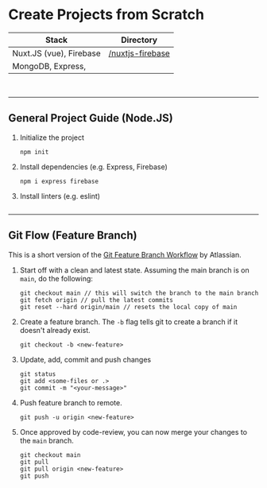 # Create Projects from Scratch

| Stack | Directory |
|-------|-----------|
| Nuxt.JS (vue), Firebase | [/nuxtjs-firebase](/nuxtjs-firebase/) |
| MongoDB, Express, | |

<BR>

------


## General Project Guide (Node.JS)

1. Initialize the project
    ```
    npm init
    ```

2. Install dependencies (e.g. Express, Firebase)
    ```
    npm i express firebase
    ```
3. Install linters (e.g. eslint)
    ```

    ```

------


## Git Flow (Feature Branch)

This is a short version of the [Git Feature Branch Workflow](https://www.atlassian.com/git/tutorials/comparing-workflows/feature-branch-workflow) by Atlassian.

1. Start off with a clean and latest state. Assuming the main branch is on `main`, do the following:

    ```
    git checkout main // this will switch the branch to the main branch
    git fetch origin // pull the latest commits
    git reset --hard origin/main // resets the local copy of main
    ```

2. Create a feature branch. The `-b` flag tells git to create a branch if it doesn't already exist.

    ```
    git checkout -b <new-feature>
    ```

3. Update, add, commit and push changes

    ```
    git status
    git add <some-files or .>
    git commit -m "<your-message>"
    ```

4. Push feature branch to remote. 

    ```
    git push -u origin <new-feature>
    ```

5. Once approved by code-review, you can now merge your changes to the `main` branch.

    ```
    git checkout main
    git pull
    git pull origin <new-feature>
    git push
    ```



